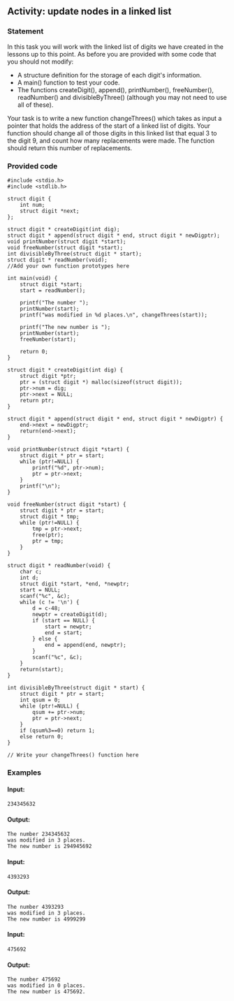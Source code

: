 ## Activity: update nodes in a linked list

### Statement

In this task you will work with the linked list of digits we have created in the lessons up to this point. As before you are provided with some code that you should not modify:

+ A structure definition for the storage of each digit's information.
+ A main() function to test your code. 
+ The functions createDigit(), append(), printNumber(), freeNumber(), readNumber() and divisibleByThree() (although you may not need to use all of these).

Your task is to write a new function changeThrees() which takes as input a pointer that holds the address of the start of a linked list of digits. Your function should change all of those digits in this linked list that equal 3 to the digit 9, and count how many replacements were made. The function should return this number of replacements.

### Provided code

    #include <stdio.h>
    #include <stdlib.h>

    struct digit {
        int num;
        struct digit *next;
    };

    struct digit * createDigit(int dig);
    struct digit * append(struct digit * end, struct digit * newDigptr);
    void printNumber(struct digit *start);
    void freeNumber(struct digit *start);
    int divisibleByThree(struct digit * start);
    struct digit * readNumber(void);
    //Add your own function prototypes here

    int main(void) {
        struct digit *start;
        start = readNumber();

        printf("The number ");
        printNumber(start);
        printf("was modified in %d places.\n", changeThrees(start));

        printf("The new number is ");
        printNumber(start);
        freeNumber(start);

        return 0;
    }

    struct digit * createDigit(int dig) {
        struct digit *ptr;
        ptr = (struct digit *) malloc(sizeof(struct digit));
        ptr->num = dig;
        ptr->next = NULL;
        return ptr;
    }

    struct digit * append(struct digit * end, struct digit * newDigptr) {
        end->next = newDigptr;
        return(end->next);
    }

    void printNumber(struct digit *start) {
        struct digit * ptr = start;
        while (ptr!=NULL) {
            printf("%d", ptr->num);
            ptr = ptr->next;
        }
        printf("\n");
    }

    void freeNumber(struct digit *start) {
        struct digit * ptr = start;
        struct digit * tmp;
        while (ptr!=NULL) {
            tmp = ptr->next;
            free(ptr);
            ptr = tmp;
        }
    }

    struct digit * readNumber(void) {
        char c;
        int d;
        struct digit *start, *end, *newptr;
        start = NULL;
        scanf("%c", &c);
        while (c != '\n') {
            d = c-48;
            newptr = createDigit(d);
            if (start == NULL) {
                start = newptr;
                end = start;
            } else {
                end = append(end, newptr);
            }
            scanf("%c", &c);
        }
        return(start);
    }

    int divisibleByThree(struct digit * start) {
        struct digit * ptr = start;
        int qsum = 0;
        while (ptr!=NULL) {
            qsum += ptr->num;
            ptr = ptr->next;
        }
        if (qsum%3==0) return 1;
        else return 0;
    }

    // Write your changeThrees() function here

### Examples

#### Input:
    234345632
#### Output:
    The number 234345632
    was modified in 3 places.
    The new number is 294945692
#### Input:
    4393293
#### Output:
    The number 4393293
    was modified in 3 places.
    The new number is 4999299
#### Input:
    475692
#### Output:
    The number 475692
    was modified in 0 places.
    The new number is 475692.
